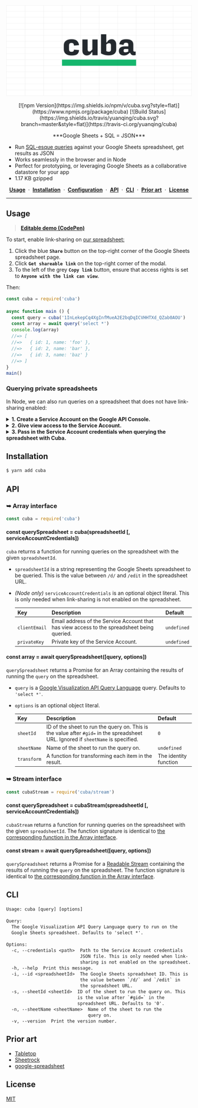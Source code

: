 ![Cuba](media/header.png)

<div align="center">

<p>[![npm Version](https://img.shields.io/npm/v/cuba.svg?style=flat)](https://www.npmjs.org/package/cuba) [![Build Status](https://img.shields.io/travis/yuanqing/cuba.svg?branch=master&style=flat)](https://travis-ci.org/yuanqing/cuba)</p>

<p>***Google Sheets + SQL = JSON***</p>

</div>

- Run [SQL-esque queries](https://developers.google.com/chart/interactive/docs/querylanguage#overview) against your Google Sheets spreadsheet, get results as JSON
- Works seamlessly in the browser and in Node
- Perfect for prototyping, or leveraging Google Sheets as a collaborative datastore for your app
- 1.17 KB gzipped

<div align="center">

[**Usage**](#usage) &nbsp;&middot;&nbsp; [**Installation**](#installation) &nbsp;&middot;&nbsp; [**Configuration**](#configuration) &nbsp;&middot;&nbsp; [**API**](#api) &nbsp;&middot;&nbsp; [**CLI**](#cli) &nbsp;&middot;&nbsp; [**Prior art**](#prior-art) &nbsp;&middot;&nbsp; [**License**](#license)

</div>

---

## Usage

> [**Editable demo (CodePen)**](https://codepen.io/lyuanqing/pen/bMdXgY)

To start, enable link-sharing on [our spreadsheet:](https://docs.google.com/spreadsheets/d/1InLekepCq4XgInfMueA2E2bqDqICVHHTXd_QZab0AOU/edit#gid=0)

1. Click the blue **`Share`** button on the top-right corner of the Google Sheets spreadsheet page.
2. Click **`Get shareable link`** on the top-right corner of the modal.
3. To the left of the grey **`Copy link`** button, ensure that access rights is set to **`Anyone with the link can view`**.

Then:

```js
const cuba = require('cuba')

async function main () {
  const query = cuba('1InLekepCq4XgInfMueA2E2bqDqICVHHTXd_QZab0AOU')
  const array = await query('select *')
  console.log(array)
  //=> [
  //=>   { id: 1, name: 'foo' },
  //=>   { id: 2, name: 'bar' },
  //=>   { id: 3, name: 'baz' }
  //=> ]
}
main()
```

### Querying private spreadsheets

In Node, we can also run queries on a spreadsheet that does not have link-sharing enabled:

<details>
<summary><strong>1. Create a Service Account on the Google API Console.</strong></summary>
<p>

1. Navigate to [the Google API Console](https://console.developers.google.com/apis/dashboard)
2. Select a project from the drop-down box in the top bar.
3. Click **`Credentials`** (the Key icon) on the left navigation bar.
4. Click the blue **`Create credentials`** drop-down box, and select **`Service account key`**.
5. Click the **`Select…`** drop-down box, and select **`New service account`**.
6. Enter a **`Service account name`**. For **`Role`**, select **`Project › Viewer`**. For **`Key type`**, select **`JSON`**.
7. Click the blue **`Create`** button. This will generate a JSON file with the Service Account credentials. Note the `client_email` and `private_key` values in this JSON file.

</p>
</details>

<details>
<summary><strong>2. Give view access to the Service Account.</strong></summary>
<p>

1. Navigate to your spreadsheet.
2. Click the blue **`Share`** button on the top-right corner of the page.
3. In the **`Enter names or email addresses…`** text box, enter the `client_email` of the Service Account, then click the blue **`Send`** button.

</p>
</details>

<details>
<summary><strong>3. Pass in the Service Account credentials when querying the spreadsheet with Cuba.</strong></summary>
<p>

- With [the API](#api), pass in a `serviceAccountCredentials` object, specifying the `clientEmail` and `privateKey`.
- With [the CLI](#cli), use the `--credentials` (or `-c`) flag to specify the path to the Service Account credentials JSON file.

</p>
</details>

## Installation

```sh
$ yarn add cuba
```

## API

### ➥ Array interface

```js
const cuba = require('cuba')
```

#### const querySpreadsheet = cuba(spreadsheetId [, serviceAccountCredentials])

`cuba` returns a function for running queries on the spreadsheet with the given `spreadsheetId`.

- `spreadsheetId` is a string representing the Google Sheets spreadsheet to be queried. This is the value between `/d/` and `/edit` in the spreadsheet URL.

- *(Node only)* `serviceAccountCredentials` is an optional object literal. This is only needed when link-sharing is not enabled on the spreadsheet.

    Key | Description | Default
    :-|:-|:-
    `clientEmail` | Email address of the Service Account that has view access to the spreadsheet being queried. | `undefined`
    `privateKey` | Private key of the Service Account. | `undefined`

#### const array = await querySpreadsheet([query, options])

`querySpreadsheet` returns a Promise for an Array containing the results of running the `query` on the spreadsheet.

- `query` is a [Google Visualization API Query Language](https://developers.google.com/chart/interactive/docs/querylanguage#overview) query. Defaults to `'select *'`.
- `options` is an optional object literal.

    Key | Description | Default
    :-|:-|:-
    `sheetId` | ID of the sheet to run the query on. This is the value after `#gid=` in the spreadsheet URL. Ignored if `sheetName` is specified. | `0`
    `sheetName` | Name of the sheet to run the query on. | `undefined`
    `transform` | A function for transforming each item in the result. | The identity function

### ➥ Stream interface

```js
const cubaStream = require('cuba/stream')
```

#### const querySpreadsheet = cubaStream(spreadsheetId [, serviceAccountCredentials])

`cubaStream` returns a function for running queries on the spreadsheet with the given `spreadsheetId`. The function signature is identical to [the corresponding function in the Array interface](#const-queryspreadsheet--cubaspreadsheetid).

#### const stream = await querySpreadsheet([query, options])

`querySpreadsheet` returns a Promise for a [Readable Stream](https://nodejs.org/api/stream.html#stream_class_stream_readable) containing the results of running the `query` on the spreadsheet. The function signature is identical to [the corresponding function in the Array interface](#const-array--await-queryspreadsheetquery-options).

## CLI

```
Usage: cuba [query] [options]

Query:
  The Google Visualization API Query Language query to run on the
  Google Sheets spreadsheet. Defaults to 'select *'.

Options:
  -c, --credentials <path>  Path to the Service Account credentials
                            JSON file. This is only needed when link-
                            sharing is not enabled on the spreadsheet.
  -h, --help  Print this message.
  -i, --id <spreadsheetId>  The Google Sheets spreadsheet ID. This is
                            the value between `/d/` and `/edit` in
                            the spreadsheet URL.
  -s, --sheetId <sheetId>  ID of the sheet to run the query on. This
                           is the value after `#gid=` in the
                           spreadsheet URL. Defaults to '0'.
  -n, --sheetName <sheetName>  Name of the sheet to run the
                               query on.
  -v, --version  Print the version number.
```

## Prior art

- [Tabletop](https://github.com/jsoma/tabletop)
- [Sheetrock](https://github.com/chriszarate/sheetrock)
- [google-spreadsheet](https://github.com/theoephraim/node-google-spreadsheet)

## License

[MIT](LICENSE.md)
